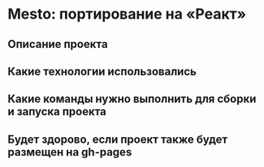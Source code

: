 
# Mesto: портирование на «Реакт»
##     Описание проекта

##     Какие технологии использовались
##     Какие команды нужно выполнить для сборки и запуска проекта
##     Будет здорово, если проект также будет размещен на gh-pages